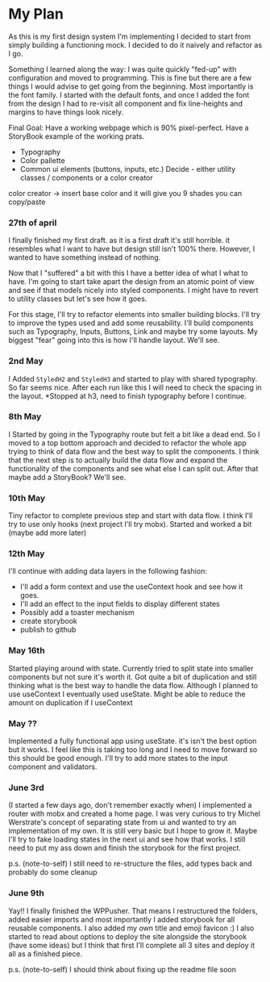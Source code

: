 # My Plan

As this is my first design system I'm implementing I decided to start from simply building a functioning mock.
I decided to do it naively and refactor as I go.

Something I learned along the way:
I was quite quickly "fed-up" with configuration and moved to programming. This is fine but there are a few things I would advise to get going from the beginning. Most importantly is the font family. I started with the default fonts, and once I added the font from the design I had to re-visit all component and fix line-heights and margins to have things look nicely.

Final Goal:
Have a working webpage which is 90% pixel-perfect.
Have a StoryBook example of the working prats.
- Typography
- Color pallette
- Common ui elements (buttons, inputs, etc.)
Decide - either utility classes / components or a color creator

color creator -> insert base color and it will give you 9 shades you can copy/paste

### 27th of april
I finally finished my first draft. as it is a first draft it's still horrible. it resembles what I want to have but design still isn't 100% there. However, I wanted to have something instead of nothing.

Now that I "suffered" a bit with this I have a better idea of what I what to have. I'm going to start take apart the design from an atomic point of view and see if that models nicely into styled components. I might have to revert to utility classes but let's see how it goes.

For this stage, I'll try to refactor elements into smaller building blocks. I'll try to improve the types used and add some reusability. I'll build components such as Typography, Inputs, Buttons, Link and maybe try some layouts. My biggest "fear" going into this is how I'll handle layout. We'll see.

### 2nd May
I Added `StyledH2` and `StyledH3` and started to play with shared typography. So far seems nice. After each run like this I will need to check the spacing in the layout.
*Stopped at h3, need to finish typography before I continue.

### 8th May
I Started by going in the Typography route but felt a bit like a dead end. So I moved to a top bottom approach and decided to refactor the whole app trying to think of data flow and the best way to split the components.
I think that the next step is to actually build the data flow and expand the functionality of the components and see what else I can split out.
After that maybe add a StoryBook? We'll see.

### 10th May
Tiny refactor to complete previous step and start with data flow. I think I'll try to use only hooks (next project I'll try mobx).
Started and worked a bit (maybe add more later)

### 12th May
I'll continue with adding data layers in the following fashion:
- I'll add a form context and use the useContext hook and see how it goes.
- I'll add an effect to the input fields to display different states
- Possibly add a toaster mechanism
- create storybook
- publish to github

### May 16th
Started playing around with state.
Currently tried to split state into smaller components but not sure it's worth it. Got quite a bit of duplication and still thinking what is the best way to handle the data flow.
Although I planned to use useContext I eventually used useState. Might be able to reduce the amount on duplication if I useContext

### May ??
Implemented a fully functional app using useState. it's isn't the best option but it works.
I feel like this is taking too long and I need to move forward so this should be good enough.
I'll try to add more states to the input component and validators.

### June 3rd
(I started a few days ago, don't remember exactly when) I implemented a router with mobx and created a home page.
I was very curious to try Michel Werstrate's concept of separating state from ui and wanted to try an implementation of my own. It is still very basic but I hope to grow it.
Maybe I'll try to fake loading states in the next ui and see how that works.
I still need to put my ass down and finish the storybook for the first project.

p.s. (note-to-self) I still need to re-structure the files, add types back and probably do some cleanup

### June 9th
Yay!! I finally finished the WPPusher. That means I restructured the folders, added easier imports and most importantly I added storybook for all reusable components. I also added my own title and emoji favicon :)
I also started to read about options to deploy the site alongside the storybook (have some ideas) but I think that first I'll complete all 3 sites and deploy it all as a finished piece.

p.s. (note-to-self) I should think about fixing up the readme file soon